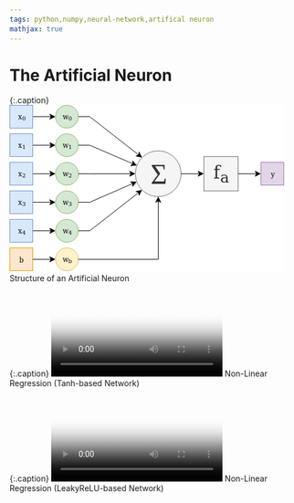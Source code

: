 ```yaml
---
tags: python,numpy,neural-network,artifical neuron
mathjax: true
---
```

# The Artificial Neuron

{:.caption}
![artificial neuron structure](/assets/images/artificial_neuron.png)
Structure of an Artificial Neuron

{:.caption}
<video controls poster="numpy-neural-network/non_linear_regression_tanh.png">
  <source src="numpy-neural-network/non_linear_regression_tanh.webm" type="video/webm">
  <source src="numpy-neural-network/non_linear_regression_tanh.ogv" type="video/ogg">
  <source src="numpy-neural-network/non_linear_regression_tanh.mp4" type="video/mp4">
</video>
Non-Linear Regression (Tanh-based Network)

{:.caption}
<video controls poster="numpy-neural-network/non_linear_regression_leaky_relu.png">
  <source src="numpy-neural-network/non_linear_regression_leaky_relu.webm" type="video/webm">
  <source src="numpy-neural-network/non_linear_regression_leaky_relu.ogv" type="video/ogg">
  <source src="numpy-neural-network/non_linear_regression_leaky_relu.mp4" type="video/mp4">
</video>
Non-Linear Regression (LeakyReLU-based Network)

